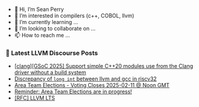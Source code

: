 - 👋 Hi, I’m Sean Perry
- 👀 I’m interested in compilers (c++, COBOL, llvm)
- 🌱 I’m currently learning ...
- 💞️ I’m looking to collaborate on ...
- 📫 How to reach me ...

<!---
s66perry/s66perry is a ✨ special ✨ repository because its `README.md` (this file) appears on your GitHub profile.
You can click the Preview link to take a look at your changes.
--->
### 📕 Latest LLVM Discourse Posts

<!-- DISCOURSE-LLVM:START -->
- [[clang][GSoC 2025] Support simple C++20 modules use from the Clang driver without a build system](https://discourse.llvm.org/t/clang-gsoc-2025-support-simple-c-20-modules-use-from-the-clang-driver-without-a-build-system/84511#post_3)
- [Discrepancy of `long int` between llvm and gcc in riscv32](https://discourse.llvm.org/t/discrepancy-of-long-int-between-llvm-and-gcc-in-riscv32/84549#post_1)
- [Area Team Elections - Voting Closes 2025-02-11 @ Noon GMT](https://discourse.llvm.org/t/area-team-elections-voting-closes-2025-02-11-noon-gmt/84548#post_1)
- [Reminder: Area Team Elections are in progress!](https://discourse.llvm.org/t/reminder-area-team-elections-are-in-progress/84397#post_2)
- [[RFC] LLVM LTS](https://discourse.llvm.org/t/rfc-llvm-lts/84049?page=3#post_52)
<!-- DISCOURSE-LLVM:END -->
